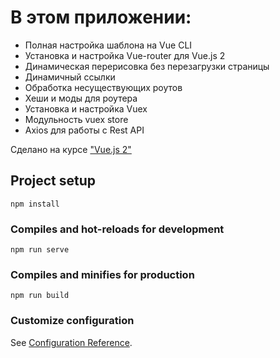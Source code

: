<h1>В этом приложении:</h1>
<ul>
  <li>Полная настройка шаблона на Vue CLI</li>
  <li>Установка и настройка Vue-router для Vue.js 2</li>
  <li>Динамическая перерисовка без перезагрузки страницы</li>
  <li>Динамичный ссылки</li>
  <li>Обработка несуществующих роутов</li>
  <li>Хеши и моды для роутера</li>
  <li>Установка и настройка Vuex</li>
  <li>Модульность vuex store</li>
  <li>Axios для работы с Rest API</li>
</ul>
<p>
  Сделано на курсе
  <a href="https://tocode.ru/courses/vuejs-s-nylya-do-pro/"> "Vue.js 2"</a
  >
</p>

## Project setup
```
npm install
```

### Compiles and hot-reloads for development
```
npm run serve
```

### Compiles and minifies for production
```
npm run build
```

### Customize configuration
See [Configuration Reference](https://cli.vuejs.org/config/).
